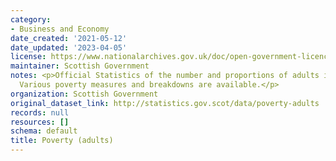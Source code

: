 ```yaml
---
category:
- Business and Economy
date_created: '2021-05-12'
date_updated: '2023-04-05'
license: https://www.nationalarchives.gov.uk/doc/open-government-licence/version/3/
maintainer: Scottish Government
notes: <p>Official Statistics of the number and proportions of adults in poverty.
  Various poverty measures and breakdowns are available.</p>
organization: Scottish Government
original_dataset_link: http://statistics.gov.scot/data/poverty-adults
records: null
resources: []
schema: default
title: Poverty (adults)
---
```

